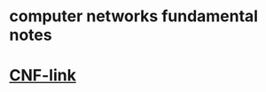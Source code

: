 # computer networks fundamental notes

# [CNF-link](https://sreyasc.notion.site/Computer-Networks-Notes-17d6acbbb110800085ecd84177fef182)
